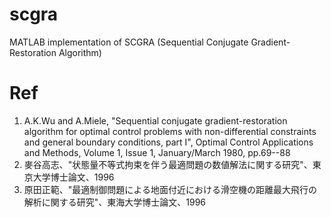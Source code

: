 # scgra
MATLAB implementation of SCGRA (Sequential Conjugate Gradient-Restoration Algorithm)



# Ref
1. A.K.Wu and A.Miele, "Sequential conjugate gradient-restoration algorithm for optimal control problems with non-differential constraints and general boundary conditions, part I", Optimal Control Applications and Methods, Volume 1, Issue 1, January/March 1980, pp.69--88
2. 麥谷高志、"状態量不等式拘束を伴う最適問題の数値解法に関する研究"、東京大学博士論文、1996			
3. 原田正範、"最適制御問題による地面付近における滑空機の距離最大飛行の解析に関する研究"、東海大学博士論文、1996
